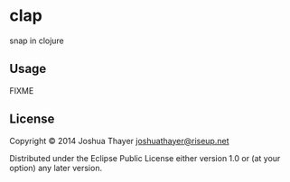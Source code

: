 # clap

snap in clojure

## Usage

FIXME

## License

Copyright © 2014 Joshua Thayer <joshuathayer@riseup.net>

Distributed under the Eclipse Public License either version 1.0 or (at
your option) any later version.
